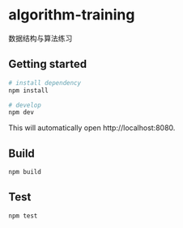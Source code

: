 # algorithm-training
数据结构与算法练习

## Getting started

```bash
# install dependency
npm install

# develop
npm dev
```

This will automatically open http://localhost:8080.

## Build

```bash
npm build
```

## Test

```bash
npm test
```
